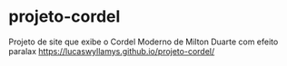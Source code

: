 # projeto-cordel
Projeto de site que exibe o Cordel Moderno de Milton Duarte com efeito paralax
https://lucaswyllamys.github.io/projeto-cordel/
